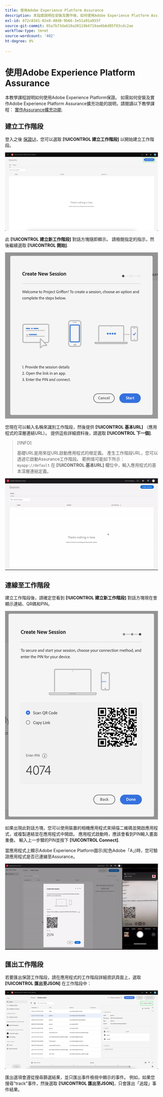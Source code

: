 ```yaml
---
title: 使用Adobe Experience Platform Assurance
description: 本指南說明在安裝及實作後，如何使用Adobe Experience Platform Assurance。
exl-id: 872c83d1-82e8-40d8-9b66-3e51a91a955f
source-git-commit: 05a7b73da610a30119b4719ae6b6d85f93cdc2ae
workflow-type: tm+mt
source-wordcount: '402'
ht-degree: 0%

---
```


# 使用Adobe Experience Platform Assurance

本教學課程說明如何使用Adobe Experience Platform保證。 如需如何安裝及實作Adobe Experience Platform Assurance擴充功能的說明，請閱讀以下教學課程： [實作Assurance擴充功能](./implement-assurance.md).

## 建立工作階段

登入之後 [保證UI](https://experience.adobe.com/assurance)，您可以選取 **[!UICONTROL 建立工作階段]** 以開始建立工作階段。

![建立工作階段按鈕會反白顯示，顯示您可以在何處建立工作階段。](./images/using-assurance/create-session.png)

此 **[!UICONTROL 建立新工作階段]** 對話方塊隨即顯示。 請檢閱指定的指示，然後繼續選取 **[!UICONTROL 開始]**.

![「建立新工作階段」對話方塊隨即顯示，其中顯示如何使用「保證」的說明。](./images/using-assurance/create-new-session.png)

您現在可以輸入名稱來識別工作階段，然後提供 **[!UICONTROL 基本URL]** （應用程式的深層連結URL）。 提供這些詳細資料後，請選取 **[!UICONTROL 下一個]**.

>[!INFO]
>
>基礎URL是用來從URL啟動應用程式的根定義。 產生工作階段URL，您可以透過它啟動Assurance工作階段。 範例值可能如下所示： `myapp://default` 在 **[!UICONTROL 基本URL]** 欄位中，輸入應用程式的基本深層連結定義。

![隨即顯示建立新工作階段的完整工作流程。](./images/using-assurance/create-session.gif)

## 連線至工作階段

建立工作階段後，請確定您看到 **[!UICONTROL 建立新工作階段]** 對話方塊現在會顯示連結、QR碼和PIN。

![會顯示一個對話方塊，顯示連線至您的保證工作階段的選項。](./images/using-assurance/create-new-session-pin.png)

如果出現此對話方塊，您可以使用裝置的相機應用程式來掃描二維碼並開啟應用程式，或複製連結並在應用程式中開啟。 應用程式啟動時，應該會看到PIN輸入畫面重疊。 輸入上一步驟的PIN並按下 **[!UICONTROL Connect]**.

當應用程式上顯示Adobe Experience Platform圖示(紅色Adobe「A」)時，您可驗證應用程式是否已連線至Assurance。

![顯示將應用程式連線至保證工作階段的完整工作流程。](./images/using-assurance/connect-session.gif)

## 匯出工作階段

若要匯出保證工作階段，請在應用程式的工作階段詳細資訊頁面上，選取 **[!UICONTROL 匯出至JSON]** 在工作階段中：

![匯出工作階段](./images/using-assurance/export-session.png)

匯出選項會遵從搜尋篩選結果，並只匯出事件檢視中顯示的事件。 例如，如果您搜尋&quot;track&quot;事件，然後選取 **[!UICONTROL 匯出至JSON]**，只會匯出「追蹤」事件結果。
